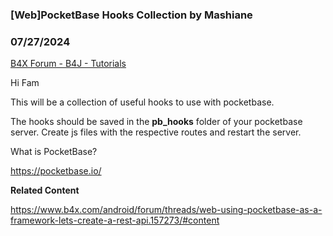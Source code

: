 ### [Web]PocketBase Hooks Collection by Mashiane
### 07/27/2024
[B4X Forum - B4J - Tutorials](https://www.b4x.com/android/forum/threads/159299/)

Hi Fam  
  
This will be a collection of useful hooks to use with pocketbase.  
  
The hooks should be saved in the **pb\_hooks** folder of your pocketbase server. Create js files with the respective routes and restart the server.  
  
What is PocketBase?  
  
<https://pocketbase.io/>  
  
**Related Content**  
  
<https://www.b4x.com/android/forum/threads/web-using-pocketbase-as-a-framework-lets-create-a-rest-api.157273/#content>